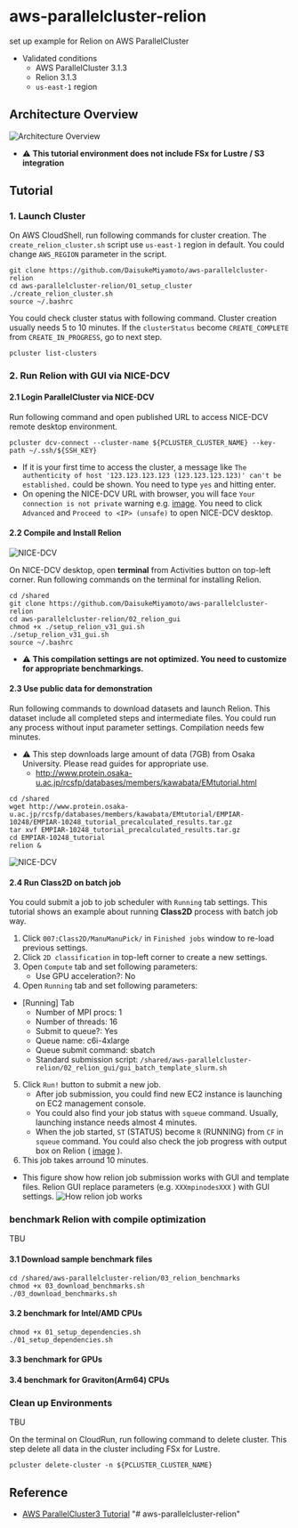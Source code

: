 # aws-parallelcluster-relion

set up example for Relion on AWS ParallelCluster

- Validated conditions
  - AWS ParallelCluster 3.1.3
  - Relion 3.1.3
  - `us-east-1` region

## Architecture Overview

![Architecture Overview](images/relion_architecture.png)

- :warning: **This tutorial environment does not include FSx for Lustre / S3 integration**


## Tutorial

### 1. Launch Cluster

On AWS CloudShell, run following commands for cluster creation. The `create_relion_cluster.sh` script use `us-east-1` region in default.
You could change `AWS_REGION` parameter in the script.

```
git clone https://github.com/DaisukeMiyamoto/aws-parallelcluster-relion
cd aws-parallelcluster-relion/01_setup_cluster
./create_relion_cluster.sh
source ~/.bashrc
```

You could check cluster status with following command.
Cluster creation usually needs 5 to 10 minutes.
If the `clusterStatus` become `CREATE_COMPLETE` from `CREATE_IN_PROGRESS`, go to next step.

```
pcluster list-clusters
```


### 2. Run Relion with GUI via NICE-DCV

#### 2.1 Login ParallelCluster via NICE-DCV

Run following command and open published URL to access NICE-DCV remote desktop environment.

```
pcluster dcv-connect --cluster-name ${PCLUSTER_CLUSTER_NAME} --key-path ~/.ssh/${SSH_KEY}
```

- If it is your first time to access the cluster, a message like `The authenticity of host '123.123.123.123 (123.123.123.123)' can't be established.` could be shown.
You need to type `yes` and hitting enter.
- On opening the NICE-DCV URL with browser, you will face `Your connection is not private` warning e.g. [image](images/chrome_warning.png).
You need to click `Advanced` and `Proceed to <IP> (unsafe)` to open NICE-DCV desktop.

#### 2.2 Compile and Install Relion

![NICE-DCV](images/dcv_start.png)

On NICE-DCV desktop, open **terminal** from Activities button on top-left corner.
Run following commands on the terminal for installing Relion.

```
cd /shared
git clone https://github.com/DaisukeMiyamoto/aws-parallelcluster-relion
cd aws-parallelcluster-relion/02_relion_gui
chmod +x ./setup_relion_v31_gui.sh
./setup_relion_v31_gui.sh
source ~/.bashrc
```

- :warning: **This compilation settings are not optimized. You need to customize for appropriate benchmarkings.**


#### 2.3 Use public data for demonstration

Run following commands to download datasets and launch Relion.
This dataset include all completed steps and intermediate files.
You could run any process without input parameter settings.
Compilation needs few minutes.

- :warning: This step downloads large amount of data (7GB) from Osaka University. Please read guides for appropriate use.
  - http://www.protein.osaka-u.ac.jp/rcsfp/databases/members/kawabata/EMtutorial.html


```
cd /shared
wget http://www.protein.osaka-u.ac.jp/rcsfp/databases/members/kawabata/EMtutorial/EMPIAR-10248/EMPIAR-10248_tutorial_precalculated_results.tar.gz
tar xvf EMPIAR-10248_tutorial_precalculated_results.tar.gz
cd EMPIAR-10248_tutorial
relion &
```

<!--
```
cd /shared
wget ftp://ftp.mrc-lmb.cam.ac.uk/pub/scheres/relion31_tutorial_precalculated_results.tar.gz
tar xvf relion31_tutorial_precalculated_results.tar.gz
cd PrecalculatedResults
relion &
```
-->

![NICE-DCV](images/relion_start.png)

#### 2.4 Run Class2D on batch job

You could submit a job to job scheduler with `Running` tab settings.
This tutorial shows an example about running **Class2D** process with batch job  way.

1. Click `007:Class2D/ManuManuPick/` in `Finished jobs` window to re-load previous settings.
2. Click `2D classification` in top-left corner to create a new settings.
3. Open `Compute` tab and set following parameters:
    - Use GPU acceleration?: No
4. Open `Running` tab and set following parameters:
  - [Running] Tab
    - Number of MPI procs: 1
    - Number of threads: 16
    - Submit to queue?: Yes
    - Queue name: c6i-4xlarge
    - Queue submit command: sbatch
    - Standard submission script: `/shared/aws-parallelcluster-relion/02_relion_gui/gui_batch_template_slurm.sh`
5. Click `Run!` button to submit a new job.
    - After job submission, you could find new EC2 instance is launching on EC2 management console.
    - You could also find your job status with `squeue` command. Usually, launching instance needs almost 4 minutes. 
    - When the job started, `ST` (STATUS) become `R` (RUNNING) from `CF` in `squeue` command. You could also check the job progress with output box on Relion ( [image](images/relion_outputs.png) ).
6. This job takes arround 10 minutes.


- This figure show how relion job submission works with GUI and template files.
Relion GUI replace parameters (e.g. `XXXmpinodesXXX` ) with GUI settings.
![How relion job works](images/how_relion_job_works.png)



### benchmark Relion with compile optimization

TBU

#### 3.1 Download sample benchmark files

```
cd /shared/aws-parallelcluster-relion/03_relion_benchmarks
chmod +x 03_download_benchmarks.sh
./03_download_benchmarks.sh
```


#### 3.2 benchmark for Intel/AMD CPUs

```
chmod +x 01_setup_dependencies.sh
./01_setup_dependencies.sh
```

#### 3.3 benchmark for GPUs

#### 3.4 benchmark for Graviton(Arm64) CPUs


### Clean up Environments

TBU

On the terminal on CloudRun, run following command to delete cluster.
This step delete all data in the cluster including FSx for Lustre.

```
pcluster delete-cluster -n ${PCLUSTER_CLUSTER_NAME}
```
<!--
```
aws s3 rm s3://${BUCKET_NAME} --recursive
aws s3 rb s3://${BUCKET_NAME}
aws ec2 delete-key-pair --key-name ${SSH_KEY}
```
-->

## Reference
- [AWS ParallelCluster3 Tutorial](https://catalog.us-east-1.prod.workshops.aws/workshops/6735ed89-c2de-4180-904c-40ac9fba7419/en-US/)
"# aws-parallelcluster-relion" 
